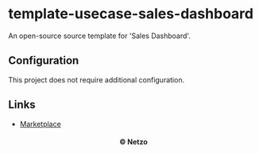 # template-usecase-sales-dashboard

An open-source source template for 'Sales Dashboard'.

## Configuration

This project does not require additional configuration.

## Links

- [Marketplace](https://app.netzo.io/templates/template-usecase-sales-dashboard)

<div align="center">
  <h4>© Netzo</h4>
</div>
